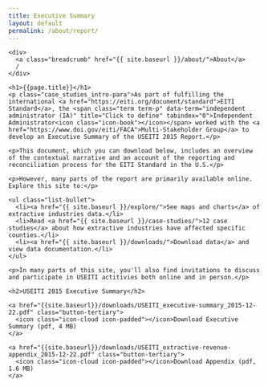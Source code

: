 ```yaml
---
title: Executive Summary
layout: default
permalink: /about/report/
---
```


<div class="container-outer container-margin">

  <div class="container-left-7">

    <div>
      <a class="breadcrumb" href="{{ site.baseurl }}/about/">About</a>
      /
    </div>

    <h1>{{page.title}}</h1>
    <p class="case_studies_intro-para">As part of fulfilling the international <a href="https://eiti.org/document/standard">EITI Standard</a>, the <span class="term term-p" data-term="independent administrator (IA)" title="Click to define" tabindex="0">Independent Administrator<icon class="icon-book"></icon></span> worked with the <a href="https://www.doi.gov/eiti/FACA">Multi-Stakeholder Group</a> to develop an Executive Summary of the USEITI 2015 Report.</p>

    <p>This document, which you can download below, includes an overview of the contextual narrative and an account of the reporting and reconciliation process for the EITI Standard in the U.S.</p>

    <p>However, many parts of the report are primarily available online. Explore this site to:</p>

    <ul class="list-bullet">
  	  <li><a href="{{ site.baseurl }}/explore/">See maps and charts</a> of extractive industries data.</li>
  	  <li>Read <a href="{{ site.baseurl }}/case-studies/">12 case studies</a> about how extractive industries have affected specific counties.</li>
  	  <li><a href="{{ site.baseurl }}/downloads/">Download data</a> and view data documentation.</li>
    </ul>

    <p>In many parts of this site, you'll also find invitations to discuss and participate in USEITI actitivies both online and in person.</p>

    <h2>USEITI 2015 Executive Summary</h2>

    <a href="{{site.baseurl}}/downloads/USEITI_executive-summary_2015-12-22.pdf" class="button-tertiary">
      <icon class="icon-cloud icon-padded"></icon>Download Executive Summary (pdf, 4 MB)
    </a>

    <a href="{{site.baseurl}}/downloads/USEITI_extractive-revenue-appendix_2015-12-22.pdf" class="button-tertiary">
      <icon class="icon-cloud icon-padded"></icon>Download Appendix (pdf, 1.6 MB)
    </a>

  </div>

</div>

